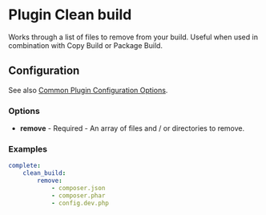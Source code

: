 Plugin Clean build
==================

Works through a list of files to remove from your build. Useful when used in combination with Copy Build or Package 
Build.

Configuration
-------------

See also [Common Plugin Configuration Options](../plugin_common_options.md).

### Options

* **remove** - Required - An array of files and / or directories to remove.

### Examples

```yml
complete:
    clean_build:
        remove:
            - composer.json
            - composer.phar
            - config.dev.php
```
